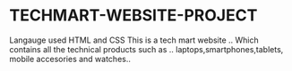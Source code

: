 # TECHMART-WEBSITE-PROJECT
Langauge used HTML and CSS
This is a tech mart website ..
 Which contains all the technical products such as ..
 laptops,smartphones,tablets, mobile accesories and watches..
 
